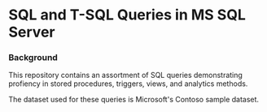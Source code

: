 # SQL and T-SQL Queries in MS SQL Server

### Background

This repository contains an assortment of SQL queries demonstrating profiency in stored procedures, triggers, views, and analytics methods.

The dataset used for these queries is Microsoft's Contoso sample dataset.
